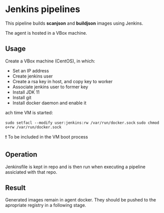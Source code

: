 # Jenkins pipelines

This pipeline builds __scanjson__ and __buildjson__ images using Jenkins.

The agent is hosted in a VBox machine.

## Usage

Create a VBox machine (CentOS), in which:

* Set an IP address
* Create jenkins user
* Create a rsa key in host, and copy key to worker
* Associate jenkins user to former key
* Install JDK 11
* Install git
* Install docker daemon and enable it

ach time VM is started:

`sudo setfacl --modify user:jenkins:rw /var/run/docker.sock`
`sudo chmod o+rw /var/run/docker.sock`

:exclamation: To be included in the VM boot process

## Operation

Jenkinsfile is kept in repo and is then run when executing a pipeline assiciated with that repo.

## Result

Generated images remain in agent docker. They should be pushed to the apropriate registry in a following stage.
